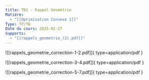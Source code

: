 ```yaml
---
title: TD1 - Rappel Géométrie
Matière:
  - "[[Optimisation Convexe 1]]"
Type: TP/TD
Date du cours: 2025-02-27
Supports:
  - "[[rappels_geometrie_(2).pdf]]"
---
```

![[rappels_geometrie_correction-1-2.pdf]]{ type=application/pdf }

![[rappels_geometrie_correction-3-4.pdf]]{ type=application/pdf }

![[rappels_geometrie_correction-5-7.pdf]]{ type=application/pdf }

